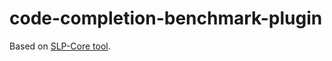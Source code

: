 # code-completion-benchmark-plugin
Based on [SLP-Core tool](https://github.com/SLP-team/SLP-Core).

